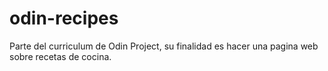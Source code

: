 # odin-recipes
Parte del curriculum de Odin Project, su finalidad es hacer una pagina web sobre recetas de cocina.